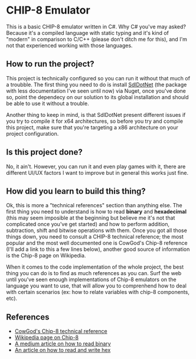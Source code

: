 # CHIP-8 Emulator
This is a basic CHIP-8 emulator written in C#. Why C# you've may asked? Because it's a compiled language with static typing
and it's kind of "modern" in comparison to C/C++ (please don't ditch me for this), and I'm not that experienced working with those languages.

## How to run the project?
This project is technically configured so you can run it without that much of a troubble. The first thing you need to do
is install [SdlDotNet](https://www.nuget.org/packages/SdlDotNet/ "SdlDotNet on Nuget") (the package with less documentation I've seen until now) via Nuget, once you've done so, point 
the dependecy on our solution to its global installation and should be able to use it without a trouble. 

Another thing to keep in mind, is that SdlDotNet present different issues if you try to compile it for x64 architectures, so 
before you try and compile this project, make sure that you're targeting a x86 architecture on your project configuration.

## Is this project done?
No, it ain't. However, you can run it and even play games with it, there are different UI/UX factors I want to improve
but in general this works just fine.

## How did you learn to build this thing?
Ok, this is more a "technical references" section than anything else. The first thing you need to understand is how to
read **binary** and **hexadecimal** (this may seem imposible at the beginning but believe me it's not that complicated once you've get started)
and how to perform addition, subtraction, shift and bitwise operations with them. Once you got all those things down,
you need to consult a CHIP-8 technical reference; the most popular and the most well documented one is CowGod's Chip-8 
reference (I'll add a link to this a few lines below), another good source of information is the Chip-8 page on Wikipedia.

When it comes to the code implementation of the whole project, the best thing you can do is to find as much references
as you can. Surf the web until you've seen enough implementations of Chip-8 emulators on the language you want to use, that
will allow you to comprenhend how to deal with certain scenarios (ex: how to relate variables with chip-8 components, etc).

## References
* [CowGod's Chip-8 technical reference](http://devernay.free.fr/hacks/chip8/C8TECH10.HTM "Cowgod's tecnical reference.")
* [Wikipedia page on Chip-8](https://en.wikipedia.org/wiki/CHIP-8 "Excelent complementary guide")
* [A medium article on how to read binary](https://medium.com/@LindaVivah/learn-how-to-read-binary-in-5-minutes-dac1feb991e)
* [An article on how to read and write hex](https://learn.sparkfun.com/tutorials/hexadecimal/all#:~:text=Start%20with%20the%20right%2Dmost,%2C%2014%2C%20and%2015)
